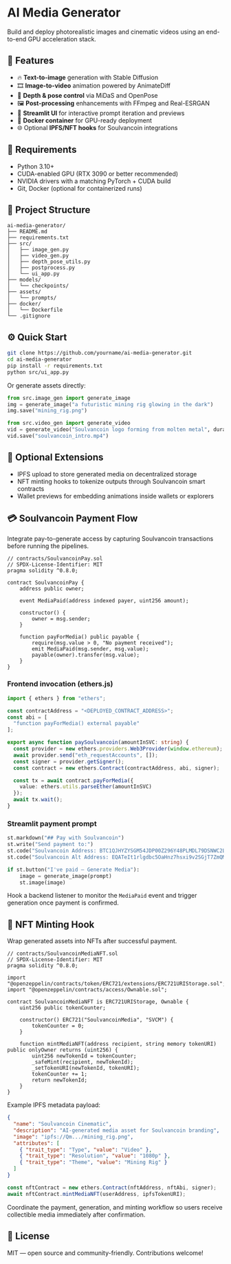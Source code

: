 # AI Media Generator

Build and deploy photorealistic images and cinematic videos using an end-to-end GPU acceleration stack.

## 🚀 Features

- 🔥 **Text-to-image** generation with Stable Diffusion
- 🎞️ **Image-to-video** animation powered by AnimateDiff
- 🧠 **Depth & pose control** via MiDaS and OpenPose
- 🖼️ **Post-processing** enhancements with FFmpeg and Real-ESRGAN
- 🧰 **Streamlit UI** for interactive prompt iteration and previews
- 🐳 **Docker container** for GPU-ready deployment
- 🌐 Optional **IPFS/NFT hooks** for Soulvancoin integrations

## 🧠 Requirements

- Python 3.10+
- CUDA-enabled GPU (RTX 3090 or better recommended)
- NVIDIA drivers with a matching PyTorch + CUDA build
- Git, Docker (optional for containerized runs)

## 📁 Project Structure

```text
ai-media-generator/
├── README.md
├── requirements.txt
├── src/
│   ├── image_gen.py
│   ├── video_gen.py
│   ├── depth_pose_utils.py
│   ├── postprocess.py
│   └── ui_app.py
├── models/
│   └── checkpoints/
├── assets/
│   └── prompts/
├── docker/
│   └── Dockerfile
└── .gitignore
```

## ⚙️ Quick Start

```bash
git clone https://github.com/yourname/ai-media-generator.git
cd ai-media-generator
pip install -r requirements.txt
python src/ui_app.py
```

Or generate assets directly:

```python
from src.image_gen import generate_image
img = generate_image("a futuristic mining rig glowing in the dark")
img.save("mining_rig.png")

from src.video_gen import generate_video
vid = generate_video("Soulvancoin logo forming from molten metal", duration=6)
vid.save("soulvancoin_intro.mp4")
```

## 🧩 Optional Extensions

- IPFS upload to store generated media on decentralized storage
- NFT minting hooks to tokenize outputs through Soulvancoin smart contracts
- Wallet previews for embedding animations inside wallets or explorers

## 💳 Soulvancoin Payment Flow

Integrate pay-to-generate access by capturing Soulvancoin transactions before running the pipelines.

```solidity
// contracts/SoulvancoinPay.sol
// SPDX-License-Identifier: MIT
pragma solidity ^0.8.0;

contract SoulvancoinPay {
    address public owner;

    event MediaPaid(address indexed payer, uint256 amount);

    constructor() {
        owner = msg.sender;
    }

    function payForMedia() public payable {
        require(msg.value > 0, "No payment received");
        emit MediaPaid(msg.sender, msg.value);
        payable(owner).transfer(msg.value);
    }
}
```

### Frontend invocation (ethers.js)

```ts
import { ethers } from "ethers";

const contractAddress = "<DEPLOYED_CONTRACT_ADDRESS>";
const abi = [
  "function payForMedia() external payable"
];

export async function paySoulvancoin(amountInSVC: string) {
  const provider = new ethers.providers.Web3Provider(window.ethereum);
  await provider.send("eth_requestAccounts", []);
  const signer = provider.getSigner();
  const contract = new ethers.Contract(contractAddress, abi, signer);

  const tx = await contract.payForMedia({
    value: ethers.utils.parseEther(amountInSVC)
  });
  await tx.wait();
}
```

### Streamlit payment prompt

```python
st.markdown("## Pay with Soulvancoin")
st.write("Send payment to:")
st.code("Soulvancoin Address: BTC1QJHYZYSGM54JDP00Z296Y48PLMDL79DSNWC2LJ0")
st.code("Soulvancoin Alt Address: EQATeIt1rlgdbc5OaHnz7hsxi9v2SGjT7ZmQMekaq17x5F7n")

if st.button("I've paid — Generate Media"):
    image = generate_image(prompt)
    st.image(image)
```

Hook a backend listener to monitor the `MediaPaid` event and trigger generation once payment is confirmed.

## 🧠 NFT Minting Hook

Wrap generated assets into NFTs after successful payment.

```solidity
// contracts/SoulvancoinMediaNFT.sol
// SPDX-License-Identifier: MIT
pragma solidity ^0.8.0;

import "@openzeppelin/contracts/token/ERC721/extensions/ERC721URIStorage.sol";
import "@openzeppelin/contracts/access/Ownable.sol";

contract SoulvancoinMediaNFT is ERC721URIStorage, Ownable {
    uint256 public tokenCounter;

    constructor() ERC721("SoulvancoinMedia", "SVCM") {
        tokenCounter = 0;
    }

    function mintMediaNFT(address recipient, string memory tokenURI) public onlyOwner returns (uint256) {
        uint256 newTokenId = tokenCounter;
        _safeMint(recipient, newTokenId);
        _setTokenURI(newTokenId, tokenURI);
        tokenCounter += 1;
        return newTokenId;
    }
}
```

Example IPFS metadata payload:

```json
{
  "name": "Soulvancoin Cinematic",
  "description": "AI-generated media asset for Soulvancoin branding",
  "image": "ipfs://Qm.../mining_rig.png",
  "attributes": [
    { "trait_type": "Type", "value": "Video" },
    { "trait_type": "Resolution", "value": "1080p" },
    { "trait_type": "Theme", "value": "Mining Rig" }
  ]
}
```

```ts
const nftContract = new ethers.Contract(nftAddress, nftAbi, signer);
await nftContract.mintMediaNFT(userAddress, ipfsTokenURI);
```

Coordinate the payment, generation, and minting workflow so users receive collectible media immediately after confirmation.

## 📜 License

MIT — open source and community-friendly. Contributions welcome!
